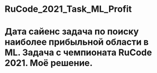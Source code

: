 # RuCode_2021_Task_ML_Profit
# Дата сайенс задача по поиску наиболее прибыльной области в ML. Задача с чемпионата RuCode 2021. Моё решение. 
